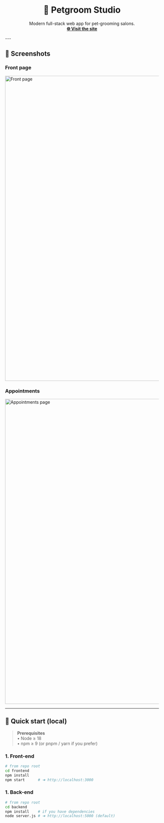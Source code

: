 <!-- README.md -->

<h1 align="center">🐾 Petgroom Studio</h1>

<p align="center">
  Modern full-stack web app for pet-grooming salons.<br/>
  <a href="https://bestgroomstudio.pl"><strong>🌐 Visit the site</strong></a>
</p>
---

## 📸 Screenshots

### Front page
<img src="https://i.ibb.co/dwkySgZ6/bestgroomstudio-pl-1.png" alt="Front page" width="1000" />

### Appointments
<img src="https://i.ibb.co/xKGxYHW3/bestgroomstudio-pl-2.png" alt="Appointments page" width="1000" />



---

## 🚀 Quick start (local)

> **Prerequisites**  
> • Node ≥ 18  
> • npm ≥ 9 (or pnpm / yarn if you prefer)

### 1. Front-end

```bash
# from repo root
cd frontend
npm install
npm start      # ➜ http://localhost:3000
```

### 1. Back-end

```bash
# from repo root
cd backend
npm install    # if you have dependencies
node server.js # ➜ http://localhost:5000 (default)
```